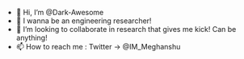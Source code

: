 - 👋 Hi, I’m @Dark-Awesome
- 👀 I wanna be an engineering researcher!
- 💞️ I’m looking to collaborate in research that gives me kick! Can be anything! 
- 📫 How to reach me : Twitter -> @IM_Meghanshu

<!---
Dark-Awesome/Dark-Awesome is a ✨ special ✨ repository because its `README.md` (this file) appears on your GitHub profile.
You can click the Preview link to take a look at your changes.
--->
